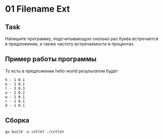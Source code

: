 # 01 Filename Ext

## Task

Напишите программу, подсчитывающую сколько раз буква встречается в предложении, а также частоту встречаемости в
процентах. 


## Пример работы программы
То есть в предложении hello world результатом будет

```
h - 1 0.1
e - 1 0.1
l - 3 0.3
o - 2 0.2
w - 1 0.1
r - 1 0.1
d - 1 0.1
```

## Сборка

`go build -o cntlet
./cntlet
`